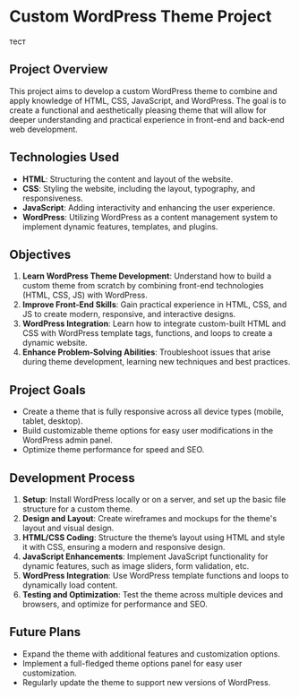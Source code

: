 # Custom WordPress Theme Project
тест
## Project Overview

This project aims to develop a custom WordPress theme to combine and apply knowledge of HTML, CSS, JavaScript, and WordPress. The goal is to create a functional and aesthetically pleasing theme that will allow for deeper understanding and practical experience in front-end and back-end web development.

## Technologies Used
- **HTML**: Structuring the content and layout of the website.
- **CSS**: Styling the website, including the layout, typography, and responsiveness.
- **JavaScript**: Adding interactivity and enhancing the user experience.
- **WordPress**: Utilizing WordPress as a content management system to implement dynamic features, templates, and plugins.

## Objectives
1. **Learn WordPress Theme Development**: Understand how to build a custom theme from scratch by combining front-end technologies (HTML, CSS, JS) with WordPress.
2. **Improve Front-End Skills**: Gain practical experience in HTML, CSS, and JS to create modern, responsive, and interactive designs.
3. **WordPress Integration**: Learn how to integrate custom-built HTML and CSS with WordPress template tags, functions, and loops to create a dynamic website.
4. **Enhance Problem-Solving Abilities**: Troubleshoot issues that arise during theme development, learning new techniques and best practices.

## Project Goals
- Create a theme that is fully responsive across all device types (mobile, tablet, desktop).
- Build customizable theme options for easy user modifications in the WordPress admin panel.
- Optimize theme performance for speed and SEO.

## Development Process
1. **Setup**: Install WordPress locally or on a server, and set up the basic file structure for a custom theme.
2. **Design and Layout**: Create wireframes and mockups for the theme's layout and visual design.
3. **HTML/CSS Coding**: Structure the theme’s layout using HTML and style it with CSS, ensuring a modern and responsive design.
4. **JavaScript Enhancements**: Implement JavaScript functionality for dynamic features, such as image sliders, form validation, etc.
5. **WordPress Integration**: Use WordPress template functions and loops to dynamically load content.
6. **Testing and Optimization**: Test the theme across multiple devices and browsers, and optimize for performance and SEO.

## Future Plans
- Expand the theme with additional features and customization options.
- Implement a full-fledged theme options panel for easy user customization.
- Regularly update the theme to support new versions of WordPress.
